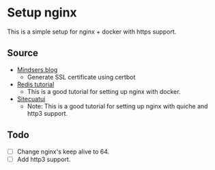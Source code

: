 # Setup nginx

This is a simple setup for nginx + docker with https support.

## Source

- [Mindsers.blog](https://mindsers.blog/en/post/https-using-nginx-certbot-docker/)
  - Generate SSL certificate using certbot
- [Redis tutorial](https://developer.redis.com/create/docker/nodejs-nginx-redis/)
  - This is a good tutorial for setting up nginx with docker.
- [Sitecuatui](https://www.sitecuatui.com/http3-nginx-quiche/)
  - Note: This is a good tutorial for setting up nginx with quiche and http3 support.

## Todo

- [ ] Change nginx's keep alive to 64.
- [ ] Add http3 support.
